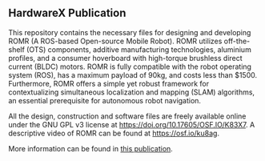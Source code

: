 ## HardwareX Publication

This repository contains the necessary files for designing and developing ROMR (A ROS-based Open-source Mobile Robot). ROMR utilizes off-the-shelf (OTS) components, additive manufacturing technologies, aluminium profiles, and a consumer hoverboard with high-torque brushless direct current (BLDC) motors. ROMR is fully compatible with the robot operating system (ROS), has a maximum payload of 90kg, and costs less than $1500. Furthermore, ROMR offers a simple yet robust framework for contextualizing simultaneous localization and mapping (SLAM) algorithms, an essential prerequisite for autonomous robot navigation.

All the design, construction and software files are freely available online under the GNU GPL v3 license at https://doi.org/10.17605/OSF.IO/K83X7. A descriptive video of ROMR can be found at https://osf.io/ku8ag.

More information can be found in [this publication](https://cps.unileoben.ac.at/cool_timeline/journal-paper-accepted-at-hardware-x/).
